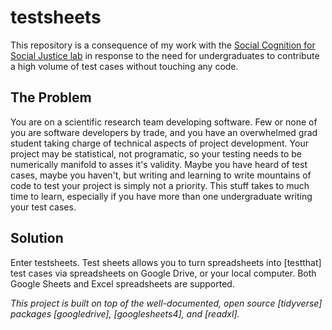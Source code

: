 # testsheets

This repository is a consequence of my work with the [Social Cognition for Social Justice lab](https://henneslab.wixsite.com/scsj) in response to the need for undergraduates to contribute a high volume of test cases without touching any code.

## The Problem
You are on a scientific research team developing software. Few or none of you are software developers by trade, and you have an overwhelmed grad
student taking charge of technical aspects of project development. Your project may be statistical, not programatic, so your testing needs to be
numerically manifold to asses it's validity. Maybe you have heard of test cases, maybe you haven't, but writing and learning to write
mountains of code to test your project is simply not a priority. This stuff takes to much time to learn, especially if you have more than
one undergraduate writing your test cases.

## Solution
Enter testsheets. Test sheets allows you to turn spreadsheets into [testthat] test cases via spreadsheets on Google Drive, or your local computer.
Both Google Sheets and Excel spreadsheets are supported.


*This project is built on top of the well-documented, open source [tidyverse] packages [googledrive], [googlesheets4], and [readxl].*
